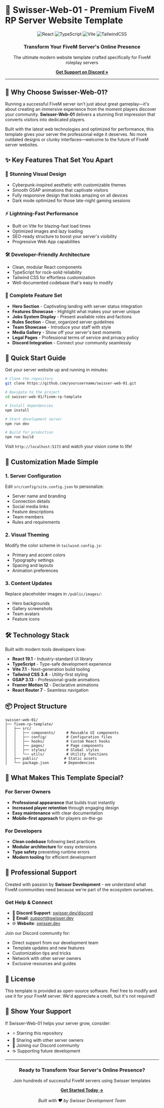 # 🚀 Swisser-Web-01 - Premium FiveM RP Server Website Template

<div align="center">
  <img src="https://img.shields.io/badge/React-18.3-61dafb?style=for-the-badge&logo=react&logoColor=white" alt="React">
  <img src="https://img.shields.io/badge/TypeScript-5.8-3178c6?style=for-the-badge&logo=typescript&logoColor=white" alt="TypeScript">
  <img src="https://img.shields.io/badge/Vite-7.1-646cff?style=for-the-badge&logo=vite&logoColor=white" alt="Vite">
  <img src="https://img.shields.io/badge/TailwindCSS-3.4-06b6d4?style=for-the-badge&logo=tailwindcss&logoColor=white" alt="TailwindCSS">
</div>

<div align="center">
  <h3>Transform Your FiveM Server's Online Presence</h3>
  <p>The ultimate modern website template crafted specifically for FiveM roleplay servers</p>
  <a href="https://swisser.dev/discord"><strong>Get Support on Discord »</strong></a>
</div>

---

## 🎯 Why Choose Swisser-Web-01?

Running a successful FiveM server isn't just about great gameplay—it's about creating an immersive experience from the moment players discover your community. **Swisser-Web-01** delivers a stunning first impression that converts visitors into dedicated players.

Built with the latest web technologies and optimized for performance, this template gives your server the professional edge it deserves. No more outdated designs or clunky interfaces—welcome to the future of FiveM server websites.

## ✨ Key Features That Set You Apart

### 🎨 **Stunning Visual Design**
- Cyberpunk-inspired aesthetic with customizable themes
- Smooth GSAP animations that captivate visitors
- Fully responsive design that looks amazing on all devices
- Dark mode optimized for those late-night gaming sessions

### ⚡ **Lightning-Fast Performance**
- Built on Vite for blazing-fast load times
- Optimized images and lazy loading
- SEO-ready structure to boost your server's visibility
- Progressive Web App capabilities

### 🛠️ **Developer-Friendly Architecture**
- Clean, modular React components
- TypeScript for rock-solid reliability
- Tailwind CSS for effortless customization
- Well-documented codebase that's easy to modify

### 📱 **Complete Feature Set**
- **Hero Section** - Captivating landing with server status integration
- **Features Showcase** - Highlight what makes your server unique
- **Jobs System Display** - Present available roles and factions
- **Rules Section** - Clear, organized server guidelines
- **Team Showcase** - Introduce your staff with style
- **Media Gallery** - Show off your server's best moments
- **Legal Pages** - Professional terms of service and privacy policy
- **Discord Integration** - Connect your community seamlessly

## 🚀 Quick Start Guide

Get your server website up and running in minutes:

```bash
# Clone the repository
git clone https://github.com/yourusername/swisser-web-01.git

# Navigate to the project
cd swisser-web-01/fivem-rp-template

# Install dependencies
npm install

# Start development server
npm run dev

# Build for production
npm run build
```

Visit `http://localhost:5173` and watch your vision come to life!

## 🎨 Customization Made Simple

### 1. **Server Configuration**
Edit `src/config/site.config.json` to personalize:
- Server name and branding
- Connection details
- Social media links
- Feature descriptions
- Team members
- Rules and requirements

### 2. **Visual Theming**
Modify the color scheme in `tailwind.config.js`:
- Primary and accent colors
- Typography settings
- Spacing and layouts
- Animation preferences

### 3. **Content Updates**
Replace placeholder images in `/public/images/`:
- Hero backgrounds
- Gallery screenshots
- Team avatars
- Feature icons

## 🛠️ Technology Stack

Built with modern tools developers love:

- **React 19.1** - Industry-standard UI library
- **TypeScript** - Type-safe development experience
- **Vite 7.1** - Next-generation build tooling
- **Tailwind CSS 3.4** - Utility-first styling
- **GSAP 3.13** - Professional-grade animations
- **Framer Motion 12** - Declarative animations
- **React Router 7** - Seamless navigation

## 📦 Project Structure

```
swisser-web-01/
├── fivem-rp-template/
│   ├── src/
│   │   ├── components/     # Reusable UI components
│   │   ├── config/         # Configuration files
│   │   ├── hooks/          # Custom React hooks
│   │   ├── pages/          # Page components
│   │   ├── styles/         # Global styles
│   │   └── utils/          # Utility functions
│   ├── public/            # Static assets
│   └── package.json       # Dependencies
```

## 🌟 What Makes This Template Special?

### For Server Owners
- **Professional appearance** that builds trust instantly
- **Increased player retention** through engaging design
- **Easy maintenance** with clear documentation
- **Mobile-first approach** for players on-the-go

### For Developers
- **Clean codebase** following best practices
- **Modular architecture** for easy extensions
- **Type safety** preventing runtime errors
- **Modern tooling** for efficient development

## 🤝 Professional Support

Created with passion by **Swisser Development** - we understand what FiveM communities need because we're part of the ecosystem ourselves.

### Get Help & Connect
- 💬 **Discord Support**: [swisser.dev/discord](https://swisser.dev/discord)
- 📧 **Email**: support@swisser.dev
- 🌐 **Website**: [swisser.dev](https://swisser.dev)

Join our Discord community for:
- Direct support from our development team
- Template updates and new features
- Customization tips and tricks
- Network with other server owners
- Exclusive resources and guides

## 📄 License

This template is provided as open-source software. Feel free to modify and use it for your FiveM server. We'd appreciate a credit, but it's not required!

## 💝 Show Your Support

If Swisser-Web-01 helps your server grow, consider:
- ⭐ Starring this repository
- 🔄 Sharing with other server owners
- 💬 Joining our Discord community
- ☕ Supporting future development

---

<div align="center">
  <h3>Ready to Transform Your Server's Online Presence?</h3>
  <p>Join hundreds of successful FiveM servers using Swisser templates</p>
  <a href="https://swisser.dev/discord"><strong>Get Started Today →</strong></a>
  <br><br>
  <i>Built with ❤️ by Swisser Development Team</i>
</div>